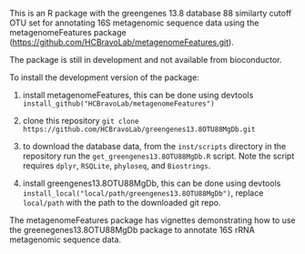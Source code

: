 This is an R package with the greengenes 13.8 database 88 similarty cutoff OTU set for annotating 16S metagenomic sequence data using the metagenomeFeatures package (https://github.com/HCBravoLab/metagenomeFeatures.git).

The package is still in development and not available from bioconductor.

To install the development version of the package:  
1. install metagenomeFeatures, this can be done using devtools `install_github("HCBravoLab/metagenomeFeatures")`  
2. clone this repository `git clone https://github.com/HCBravoLab/greengenes13.8OTU88MgDb.git`   
3. to download the database data, from the `inst/scripts` directory in the repository run the `get_greengenes13.8OTU88MgDb.R` script. Note the script requires `dplyr`, `RSQLite`, `phyloseq`, and `Biostrings`.  

4. install greengenes13.8OTU88MgDb, this can be done using devtools `install_local("local/path/greengenes13.8OTU88MgDb")`, replace `local/path` with the path to the downloaded git repo.   

The metagenomeFeatures package has vignettes demonstrating how to use the greenegenes13.8OTU88MgDb package to annotate 16S rRNA metagenomic sequence data.
